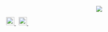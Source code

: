 <p align="center">
<a href="https://github.com/gavlyukovskiy"><img src="https://github-readme-stats.vercel.app/api?username=gavlyukovskiy&count_private=true&theme=graywhite&show_icons=true&bg_color=60,adf7f2,15aaff"></a>
</p>

<a href="https://twitter.com/gavlyukovskiy">
  <img alt="Twitter" width="22px" src="https://cdn.jsdelivr.net/npm/simple-icons@v3/icons/twitter.svg" />
</a> &nbsp;
<a href="https://www.linkedin.com/in/gavlyukovskiy/">
  <img alt="Linkedin" width="22px" src="https://cdn.jsdelivr.net/npm/simple-icons@v3/icons/linkedin.svg" />
</a> &nbsp;
<br/>
<br/>
